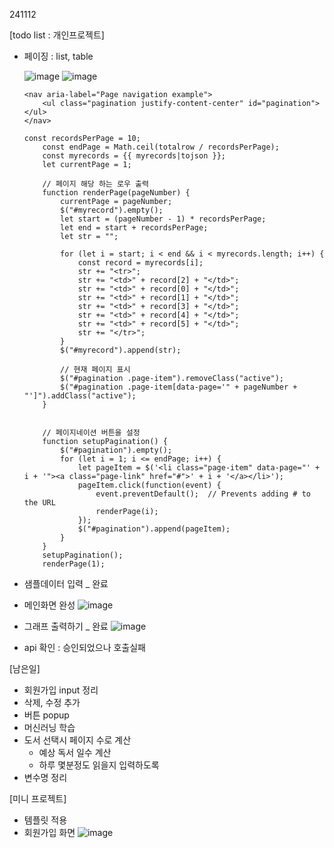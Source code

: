 241112

[todo list : 개인프로젝트]
- 페이징 : list, table

    ![image](https://github.com/user-attachments/assets/bce8b2d9-6a67-4dc2-9e03-841b0a40034d)
    ![image](https://github.com/user-attachments/assets/d59be8d3-0882-4a29-ac4c-bdca19c52f46)


    ```
    <nav aria-label="Page navigation example">
        <ul class="pagination justify-content-center" id="pagination"></ul>
    </nav>
    ```

    ```
    const recordsPerPage = 10;
        const endPage = Math.ceil(totalrow / recordsPerPage);
        const myrecords = {{ myrecords|tojson }};
        let currentPage = 1;

        // 페이지 해당 하는 로우 출력
        function renderPage(pageNumber) {
            currentPage = pageNumber;
            $("#myrecord").empty();
            let start = (pageNumber - 1) * recordsPerPage;
            let end = start + recordsPerPage;
            let str = "";

            for (let i = start; i < end && i < myrecords.length; i++) {
                const record = myrecords[i];
                str += "<tr>";
                str += "<td>" + record[2] + "</td>";
                str += "<td>" + record[0] + "</td>";
                str += "<td>" + record[1] + "</td>";
                str += "<td>" + record[3] + "</td>";
                str += "<td>" + record[4] + "</td>";
                str += "<td>" + record[5] + "</td>";
                str += "</tr>";
            }
            $("#myrecord").append(str);

            // 현재 페이지 표시
            $("#pagination .page-item").removeClass("active");
            $("#pagination .page-item[data-page='" + pageNumber + "']").addClass("active");
        }


        // 페이지네이션 버튼을 설정
        function setupPagination() {
            $("#pagination").empty();
            for (let i = 1; i <= endPage; i++) {
                let pageItem = $('<li class="page-item" data-page="' + i + '"><a class="page-link" href="#">' + i + '</a></li>');
                pageItem.click(function(event) {
                    event.preventDefault();  // Prevents adding # to the URL
                    renderPage(i);
                });
                $("#pagination").append(pageItem);
            }
        }
        setupPagination();
        renderPage(1);
    ```
    

- 샘플데이터 입력 _ 완료
- 메인화면 완성
    ![image](https://github.com/user-attachments/assets/3de2ddb3-d85b-46b8-93c8-3a60d63672ec)

- 그래프 출력하기 _ 완료
    ![image](https://github.com/user-attachments/assets/d935b0bc-7c85-43b3-937e-8145aa44ae47)


- api 확인 : 승인되었으나 호출실패


[남은일]
- 회원가입 input 정리
- 삭제, 수정 추가
- 버튼 popup
- 머신러닝 학습
- 도서 선택시 페이지 수로 계산 
	- 예상 독서 일수 계산
	- 하루 몇분정도 읽을지 입력하도록
- 변수명 정리

[미니 프로젝트]
- 템플릿 적용
- 회원가입 화면
  	![image](https://github.com/user-attachments/assets/0787581d-37a5-418d-b9ce-048bcdd45cf4)
